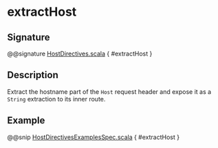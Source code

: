 # extractHost

## Signature

@@signature [HostDirectives.scala](../../../../../../../../../akka-http/src/main/scala/akka/http/scaladsl/server/directives/HostDirectives.scala) { #extractHost }

## Description

Extract the hostname part of the `Host` request header and expose it as a `String` extraction to its inner route.

## Example

@@snip [HostDirectivesExamplesSpec.scala]($test$/scala/docs/http/scaladsl/server/directives/HostDirectivesExamplesSpec.scala) { #extractHost }